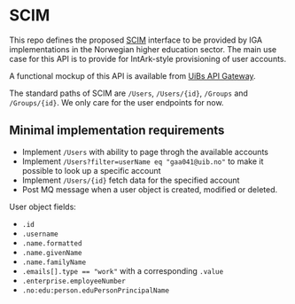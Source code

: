 # SCIM

This repo defines the proposed [SCIM](https://tools.ietf.org/html/rfc7643) interface to be provided by IGA
implementations in the Norwegian higher education sector. The main use case for this API is to provide
for IntArk-style provisioning of user accounts.

A functional mockup of this API is available from
[UiBs API Gateway](https://api-uib.intark.uh-it.no/#!/apis/91a73d99-d9b2-452a-a73d-99d9b2e52a9a/detail).

The standard paths of SCIM are `/Users`, `/Users/{id}`, `/Groups` and `/Groups/{id}`. We only care for
the user endpoints for now.

## Minimal implementation requirements

* Implement `/Users` with ability to page throgh the available accounts
* Implement `/Users?filter=userName eq "gaa041@uib.no"` to make it possible to look up a specific account
* Implement `/Users/{id}` fetch data for the specified account
* Post MQ message when a user object is created, modified or deleted.

User object fields:

* `.id`
* `.username`
* `.name.formatted`
* `.name.givenName`
* `.name.familyName`
* `.emails[].type == "work"` with a corresponding `.value`
* `.enterprise.employeeNumber`
* `.no:edu:person.eduPersonPrincipalName`